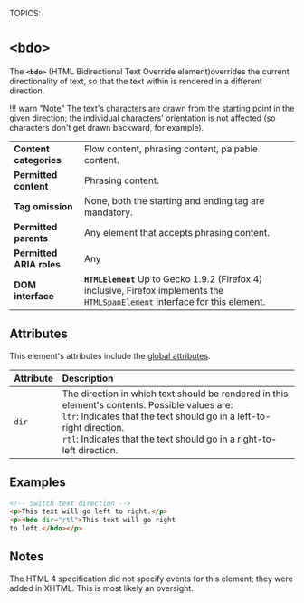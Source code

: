 TOPICS: <bdo>

# `<bdo>`

The **`<bdo>`**  (HTML Bidirectional Text Override element)overrides the current directionality of
text, so that the text within is rendered in a different direction.

!!! warn "Note"
    The text's characters are drawn from the starting point in the given direction; the individual
characters' orientation is not affected (so characters don't get drawn backward, for example).

|  |  |
| :-- | :-- |
| **Content categories** | Flow content, phrasing content, palpable content. |
| **Permitted content** | Phrasing content. |
| **Tag omission** | None, both the starting and ending tag are mandatory. |
| **Permitted parents** | Any element that accepts phrasing content.
| **Permitted ARIA roles** | Any |
| **DOM interface** | **`HTMLElement`** Up to Gecko 1.9.2 (Firefox 4) inclusive, Firefox implements the `HTMLSpanElement` interface for this element. |

## Attributes

This element's attributes include the [global attributes](/en/webfrontend/HTML_Global_Attributes).

| Attribute | Description |
| :-- | :-- |
| `dir` | The direction in which text should be rendered in this element's contents. Possible values are:<br>`ltr`: Indicates that the text should go in a left-to-right direction.<br>`rtl`: Indicates that the text should go in a right-to-left direction.

## Examples

```html
<!-- Switch text direction -->
<p>This text will go left to right.</p>
<p><bdo dir="rtl">This text will go right
to left.</bdo></p>
```

## Notes

The HTML 4 specification did not specify events for this element; they were added in XHTML.
This is most likely an oversight.
